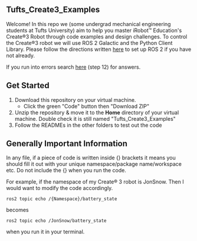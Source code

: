 ## Tufts_Create3_Examples

Welcome! In this repo we (some undergrad mechanical engineering students at Tufts University) aim to help you master iRobot™ Education's Create®3 Robot through code examples and design challenges. To control the Create®3 robot we will use ROS 2 Galactic and the Python Client Library. Please follow the directions written [here](https://iroboteducation.github.io/create3_docs/setup/ubuntu2004/) to set up ROS 2 if you have not already.  

If you run into errors search [here](https://katewujciak.wixsite.com/projectcreate/parallels) (step 12) for answers.

## Get Started
1. Download this repository on your virtual machine. 
    - Click the green "Code" button then "Download ZIP"
2. Unzip the repository & move it to the **Home** directory of your virtual machine. Double check it is still named "Tufts_Create3_Examples"
3. Follow the READMEs in the other folders to test out the code 

## Generally Important Information 

In any file, if a piece of code is written inside {} brackets it means you should fill it out with your unique namespace/package name/workspace etc. Do not include the {} when you run the code.

For example, if the namespace of my Create® 3 robot is JonSnow. Then I would want to modify the code accordingly. 
```
ros2 topic echo /{Namespace}/battery_state
```
becomes
```
ros2 topic echo /JonSnow/battery_state
```
when you run it in your terminal.
